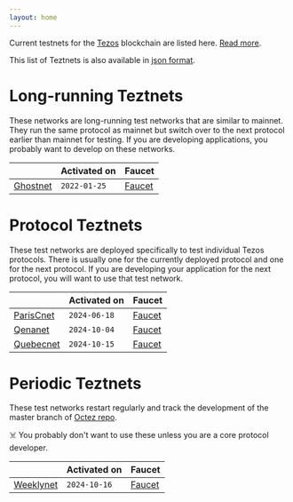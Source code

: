 ```yaml
---
layout: home
---
```


Current testnets for the [Tezos](https://tezos.com) blockchain are listed here. [Read more](about/).

This list of Teztnets is also available in [json format](https://teztnets.com/teztnets.json).

# Long-running Teztnets

These networks are long-running test networks that are similar to mainnet. They run the same protocol as mainnet but switch over to the next protocol earlier than mainnet for testing. If you are developing applications, you probably want to develop on these networks.

| | Activated on | Faucet |
|-------|---------------------|--|
| [Ghostnet](/ghostnet-about) | `2022-01-25` | [Faucet](https://faucet.ghostnet.teztnets.com) |



# Protocol Teztnets

These test networks are deployed specifically to test individual Tezos protocols. There is usually one for the currently deployed protocol and one for the next protocol. If you are developing your application for the next protocol, you will want to use that test network.

| | Activated on | Faucet |
|-------|---------------------|--|
| [ParisCnet](/pariscnet-about) | `2024-06-18` | [Faucet](https://faucet.pariscnet.teztnets.com) |
| [Qenanet](/qenanet-about) | `2024-10-04` | [Faucet](https://faucet.qenanet.teztnets.com) |
| [Quebecnet](/quebecnet-about) | `2024-10-15` | [Faucet](https://faucet.quebecnet.teztnets.com) |



# Periodic Teztnets

These test networks restart regularly and track the development of the master branch of [Octez repo](https://gitlab.com/tezos/tezos/).
 
☠️ You probably don't want to use these unless you are a core protocol developer.

| | Activated on | Faucet |
|-------|---------------------|--|
| [Weeklynet](/weeklynet-about) | `2024-10-16` | [Faucet](https://faucet.weeklynet-2024-10-16.teztnets.com) |




